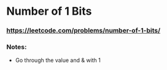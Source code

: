 # Number of 1 Bits

### https://leetcode.com/problems/number-of-1-bits/

### Notes:

* Go through the value and & with 1